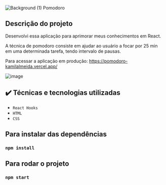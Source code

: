  

![Background (1)](https://user-images.githubusercontent.com/87664619/185188175-fd1e559e-8285-47c2-95fe-f96f09e9f8a4.png) Pomodoro

## Descrição do projeto

Desenvolvi essa aplicação para aprimorar meus conhecimentos em React.

A técnica de pomodoro consiste em ajudar ao usuário a focar por 25 min em uma determinada tarefa, tendo intervalo de pausas.

Para acessar a aplicação em produção: https://pomodoro-kamilalmeida.vercel.app/

![image](https://user-images.githubusercontent.com/87664619/185185295-20b988b7-9876-4eb3-90c4-d6c5bf243370.png)


## ✔️ Técnicas e tecnologias utilizadas

- ``React Hooks``
- ``HTML``
- ``CSS``

## Para instalar das dependências
### `npm install`

## Para rodar o projeto
### `npm start`







